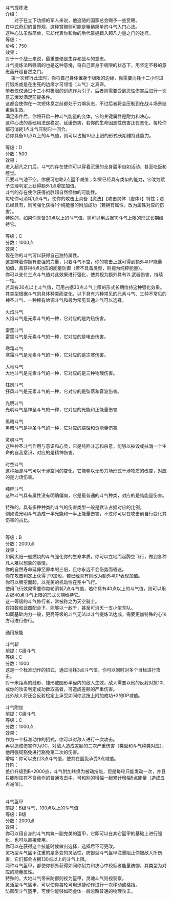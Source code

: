 <title>斗气提炼法</title>
<meta name="GENERATOR" content="WinCHM">
<meta http-equiv="Content-Type" content="text/html; charset=gb2312">
<br>斗气提炼法
<br>介绍：
<br>　　对于在立下功绩的军人来说，他追随的国家总会赐予一些赏赐。
<br>    在中式奇幻的世界观，这种赏赐则可能是粗糙简单的斗气入门心法。
<br>    这种心法虽然简单，它却代表你和你的后代掌握踏入超凡力量之门的途径。
<br>等级：-
<br>价格：750
<br>效果：
<br>    对于一个战士来说，最重要便是生存和战斗的意志。
<br>    斗气提炼法所强调的也是这种意境，将自己置身于极限的状态下，用坚定不移的意志轰开超自然之门。
<br>　   第一次修行此法时，你将自己身体置身于极限的边缘，你需要消耗十二小时进行锻炼或是在生死的边缘才可领悟［斗气］之真谛。
<br>     前者仅仅通过十二小时极限的训练作为引子，后者则需要受到恶性伤害后进行一次意志爆发满足前提条件。
<br>     这都会使你在一次短休息之前都处于力竭状态，不过后者将会压制到在战斗场景结束后生效。
<br>    满足条件后，你将开启一种斗气能量的变体，它的关键属性是耐力和决心。
<br>    这种心法的基础用法是稳定、延缓伤势，若你的生命因恶性伤害正在恶化，每轮你都可消耗1点斗气压制它一回合。
<br>    若你具备10点以上的斗气值，则可以占据10点上限的形式长期维持此能力。
<br>
<br>等级：D
<br>分数：500
<br>效果：
<br>    进入超凡之门后，斗气的存在使你可以穿着沉重的全身盔甲自如活动，甚至吃饭和睡觉。
<br>    只要斗气池不空，你便可忽略2点盔甲减值；如果已经具有类似的能力，它改为赋予生理判定上获得额外1点增加加值。
<br>    斗气的存在使你获得战胜超自然怪物的可能性。
<br>    每轮你可消耗1点斗气，使你的攻击上具备【魔法】【攻击灵体（虚体）】特性；若已经具有，则可强化获得1个纯能量的附加成功（若拥有属性，改为属性对应的伤害）。
<br>    特殊的，如果你具备20点以上的斗气值，则可以用占据10斗气上限的形式长期维持它。
<br>
<br>等级：C
<br>分数：1000点
<br>效果：
<br>    现在你的斗气可以获得自己独特属性。
<br>    这意味着你拥有更强的力量，只要斗气不空，你的攻击上就可得到额外4DP能量加值，且获得4点对应的能量防御（若不具备类型，则视为纯粹能量）。
<br>    你可以支付三点斗气值对此效果进行强化，使其视为额外具有2L武器伤害，持续一轮。
<br>    若具有30点以上斗气值，可用占据30点斗气上限的形式长期维持这种强化效果。
<br>    其类型根据斗气的具体种类而变化，以下具有六种常见的元素斗气、三种不常见的神圣斗气、一种稀有始源斗气和最为常见普通斗气可以选择。
<br>    
<br>    火焰斗气
<br>    火焰斗气是元素斗气的一种，它对应的是灼热伤害。
<br>    
<br>    雷霆斗气
<br>    雷霆斗气是元素斗气的一种，它对应的是电击伤害。
<br>    
<br>    寒霜斗气
<br>    寒霜斗气是元素斗气的一种，它对应的是冻寒伤害。
<br>
<br>    大地斗气
<br>    大地斗气是元素斗气的一种，它对应的是三种物理伤害。
<br>
<br>    狂风斗气
<br>    狂风斗气是元素斗气的一种，它对应的是坠落和音波伤害。
<br>    
<br>    光明斗气
<br>    光明斗气是神圣斗气的一种，它对应的光能和正能量伤害
<br>    
<br>    黑暗斗气
<br>    黑暗斗气是神圣斗气的一种，它对应的腐蚀和负能量伤害
<br>
<br>    灵魂斗气
<br>    这种神圣斗气作用与意识和心灵，它是纯粹斗志和杀意，能够以摧毁或抹消一个生命的自我意识，对应的是精神伤害。
<br>    
<br>    时空斗气
<br>    这种始源斗气可以干涉空间的变化，它能够以无形力场形式干涉物质的改变，对应的是力场伤害。
<br>    
<br>    纯粹斗气
<br>    这种斗气具有属性没有明确偏向，它是最普通的斗气种类，对应的是纯能量伤害。
<br>    
<br>    特殊的，具有多种种类的斗气的伤害类型一般是默认占据对应的比例。
<br>    例如说光明斗气造成一半光能和一半正能量伤害，不过你可以在攻击前自行变化其伤害的占比。
<br>
<br>    
<br>等级：B
<br>分数：2000点
<br>效果：
<br>    如同太阳一般燃烧的斗气强化你的生命本质，你可以立地而起腾空飞行，做到各种凡人难以想象的事情。
<br>    你的自然寿命延伸至原本的三倍，且你永远不会伤势而昏迷。
<br>    你在攻击判定上获得了9加骰，若已经具有则改为额外4DP表现加值。
<br>    你可以腾空而起，以完美的机动性在空中飞行。
<br>    使用飞行效果需要你每轮消耗7点斗气值，若你具有40点以上的斗气值，则可以用占据40点斗气上限的形式长期维持它。
<br>    这一等级的斗气修行者，常被称之为天空骑士。
<br>    在招数和武器配合下，能够以一敌千，甚至可消灭一支小型军队。
<br>    如同基础内力一般，更高等级的斗气无法以斗气提炼法达成，需要更加特殊的心法方可进行修行。
<br>
<br>通用技能
<br>
<br>斗气斩
<br>前提：C级斗气
<br>等级：C
<br>分数：1000
<br>    这是一个标准动作的招式，通过消耗3点斗气值，你可以同时对多个目标进行攻击。
<br>    对十米距离的线形、锥形或圆形半径内的敌人生效，敌人需要以他的反射对抗10L或你的攻击判定成功数取高者，可造成差额的严重伤害。
<br>    此外敌人将还会反射检定上承受如同你武技上附加成功+3的DP减值。
<br>
<br>斗气附加
<br>前提：C级斗气
<br>等级：C
<br>分数：1000点
<br>效果：
<br>    作为一个标准动作的招式，你可以对敌人进行一次攻击。
<br>    再以造成伤害作为DC，对敌人造成差额的二次严重伤害（类型和斗气种类对应），他用强韧豁免进行豁免第二次的伤害。
<br>    增幅：你可以支付3点斗气值，使其在豁免承受3点减值。
<br>    升阶：
<br>    差价升级到B+2000点，斗气附加转换为被动技能，但是每轮只能发动一次，并且只能附加在不含动作的普通攻击中，可和别的增幅一起累计增幅5点能量（造成五点减值）。
<br>    
<br>
<br>斗气盔甲
<br>前提：B级斗气，130点以上的斗气值
<br>等级：B级
<br>分数：2000点
<br>效果：
<br>    你可以用自身的斗气构筑一副完美的盔甲，它即可以在其它盔甲的基础上进行强化，也可以直接使用。
<br>    你可以在获得这个技能时候做出选择，选择后不可更改。
<br>    灵巧型斗气盔甲注重的是多变的灵活性，防御型斗气盔甲注重阻止你被敌人所伤害，它们都会占据130点以上的斗气上限。
<br>    两种斗气盔甲，都使你额外获得如同你耐力和决心中较低者能量防御，其类型为对应的能量属性。
<br>    特殊的，大地斗气带来防御则视为盔甲，灵魂斗气则视洞察。
<br>    灵活型斗气盔甲，可以使你每轮可用迅捷动作进行一次移动或格挡。
<br>    防御型斗气盔甲，可使你能够如同虚体一般忽略普通的物理攻击。
<br>
<br>
<br>
<br>